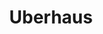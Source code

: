 ---
id: 7
imageSrc: '/projects/uberhauspic.jpeg'
category: 'Entertainment'
title: 'Uberhaus'
location: "Lebanon"
client: "Nemer Saliba "
description: "Open Dome "
---
